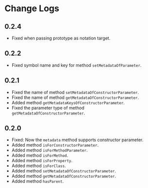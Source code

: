 # Change Logs

## 0.2.4

- Fixed when passing prototype as notation target.

## 0.2.2

- Fixed symbol name and key for method `setMetadataOfParameter`.

## 0.2.1

- Fixed the name of method `setMetadataOfConstructorParameter`.
- Fixed the name of method `getMetadataOfConstructorParameter`.
- Added method `getMetadataKeysOfConstructorParameter`.
- Fixed the parameter type of method `getMetadataOfConstructorParameter`.

## 0.2.0

- Fixed: Now the `metadata` method supports constructor parameter.
- Added method `isForConstructorParameter`.
- Added method `isForMethodParameter`.
- Added method `isForMethod`.
- Added method `isForProperty`.
- Added method `isForClass`.
- Added method `setMetadataOfConstructorParameter`.
- Added method `getMetadataOfConstructorParameter`.
- Added method `hasParent`.
